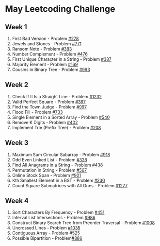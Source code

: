 # May Leetcoding Challenge

## Week 1
   1. First Bad Version - Problem [#278](https://leetcode.com/problems/first-bad-version/)
   2. Jewels and Stones - Problem [#771](https://leetcode.com/problems/jewels-and-stones/) 
   3. Ransom Note - Problem [#383](https://leetcode.com/problems/ransom-note/)
   4. Number Complement - Problem [#476](https://leetcode.com/problems/number-complement/)
   5. First Unique Character in a String - Problem [#387](https://leetcode.com/problems/first-unique-character-in-a-string/)
   6. Majority Element - Problem [#169](https://leetcode.com/problems/majority-element/)
   7. Cousins in Binary Tree - Problem [#993](https://leetcode.com/problems/cousins-in-binary-tree/)

## Week 2
  1. Check If It Is a Straight Line - Problem [#1232](https://leetcode.com/problems/check-if-it-is-a-straight-line/)
  2. Valid Perfect Square - Problem [#367](https://leetcode.com/problems/valid-perfect-square/)
  3. Find the Town Judge - Problem [#997](https://leetcode.com/problems/find-the-town-judge/)
  4. Flood Fill - Problem [#733](https://leetcode.com/problems/flood-fill/)
  5. Single Element in a Sorted Array - Problem [#540](https://leetcode.com/problems/single-element-in-a-sorted-array/)
  6. Remove K Digits - Problem [#402](https://leetcode.com/problems/remove-k-digits/)
  7. Implement Trie (Prefix Tree) - Problem [#208](https://leetcode.com/problems/implement-trie-prefix-tree/)

## Week 3
  1. Maximum Sum Circular Subarray - Problem [#918](https://leetcode.com/problems/maximum-sum-circular-subarray/)
  2. Odd Even Linked List - Problem [#328](https://leetcode.com/problems/odd-even-linked-list/)
  3. Find All Anagrams in a String - Problem [#438](https://leetcode.com/problems/find-all-anagrams-in-a-string/)
  4. Permutation in String - Problem [#567](https://leetcode.com/problems/permutation-in-string/)
  5. Online Stock Span - Problem [#901](https://leetcode.com/problems/online-stock-span/)
  6. Kth Smallest Element in a BST - Problem [#230](https://leetcode.com/problems/kth-smallest-element-in-a-bst/)
  7. Count Square Submatrices with All Ones - Problem [#1277](https://leetcode.com/problems/count-square-submatrices-with-all-ones/)
  
## Week 4
  1. Sort Characters By Frequency - Problem [#451](https://leetcode.com/problems/sort-characters-by-frequency/)
  2. Interval List Intersections - Problem [#986](https://leetcode.com/problems/interval-list-intersections/)
  3. Construct Binary Search Tree from Preorder Traversal - Problem [#1008](https://leetcode.com/problems/construct-binary-search-tree-from-preorder-traversal/)
  4. Uncrossed Lines - Problem [#1035](https://leetcode.com/problems/uncrossed-lines/)
  5. Contiguous Array - Problem [#525](https://leetcode.com/problems/contiguous-array/)
  6. Possible Bipartition - Problem[#886](https://leetcode.com/problems/possible-bipartition)

